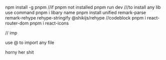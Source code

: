 npm install -g pnpm //if pnpm not installed
pnpm run dev
///to install any lib use command pnpm i libary name
pnpm install unified remark-parse remark-rehype rehype-stringify @shikijs/rehype //codeblock
pnpm i react-router-dom
pnpm i react-icons


// imp

use @ to import any file 

horny her shit